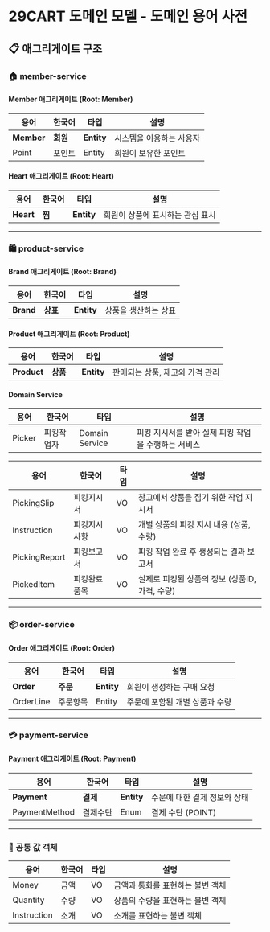 # 29CART 도메인 모델 - 도메인 용어 사전

## 📋 애그리게이트 구조

### 🏠 member-service

#### Member 애그리게이트 (Root: Member)
| 용어 | 한국어 | 타입 | 설명 |
|------|-------|------|------|
| **Member** | **회원** | **Entity** | 시스템을 이용하는 사용자 |
| Point | 포인트 | Entity | 회원이 보유한 포인트 |

#### Heart 애그리게이트 (Root: Heart)
| 용어 | 한국어 | 타입 | 설명 |
|------|-------|------|------|
| **Heart** | **찜** | **Entity** | 회원이 상품에 표시하는 관심 표시 |

---

### 🛍️ product-service

#### Brand 애그리게이트 (Root: Brand)
| 용어 | 한국어 | 타입 | 설명 |
|------|-------|------|------|
| **Brand** | **상표** | **Entity** | 상품을 생산하는 상표 |

#### Product 애그리게이트 (Root: Product)
| 용어 | 한국어 | 타입 | 설명 |
|------|-------|------|------|
| **Product** | **상품** | **Entity** | 판매되는 상품, 재고와 가격 관리 |



#### Domain Service
| 용어 | 한국어 | 타입 | 설명 |
|------|-------|------|------|
| Picker | 피킹작업자 | Domain Service | 피킹 지시서를 받아 실제 피킹 작업을 수행하는 서비스 |

| 용어 | 한국어 | 타입 | 설명 |
|------|-------|------|------|
| PickingSlip | 피킹지시서 | VO | 창고에서 상품을 집기 위한 작업 지시서 |
| Instruction | 피킹지시사항 | VO | 개별 상품의 피킹 지시 내용 (상품, 수량) |
| PickingReport | 피킹보고서 | VO | 피킹 작업 완료 후 생성되는 결과 보고서 |
| PickedItem | 피킹완료품목 | VO | 실제로 피킹된 상품의 정보 (상품ID, 가격, 수량) |

---

### 📦 order-service

#### Order 애그리게이트 (Root: Order)
| 용어 | 한국어 | 타입 | 설명 |
|------|-------|------|------|
| **Order** | **주문** | **Entity** | 회원이 생성하는 구매 요청 |
| OrderLine | 주문항목 | Entity | 주문에 포함된 개별 상품과 수량 |

---

### 💳 payment-service

#### Payment 애그리게이트 (Root: Payment)
| 용어 | 한국어 | 타입 | 설명               |
|------|-------|------|------------------|
| **Payment** | **결제** | **Entity** | 주문에 대한 결제 정보와 상태 |
| PaymentMethod | 결제수단 | Enum | 결제 수단 (POINT)    |

---

### 📌 공통 값 객체

| 용어          | 한국어 | 타입 | 설명                 |
|-------------|-----|------|--------------------|
| Money       | 금액  | VO | 금액과 통화를 표현하는 불변 객체 |
| Quantity    | 수량  | VO | 상품의 수량을 표현하는 불변 객체 |
| Instruction | 소개  | VO | 소개를 표현하는 불변 객체     |